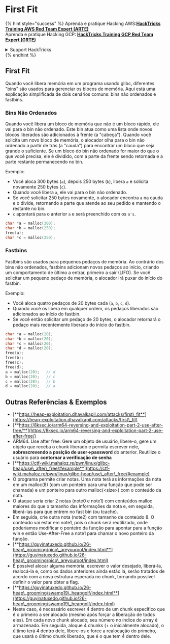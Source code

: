 # First Fit

{% hint style="success" %}
Aprenda e pratique Hacking AWS:<img src="/.gitbook/assets/arte.png" alt="" data-size="line">[**HackTricks Training AWS Red Team Expert (ARTE)**](https://training.hacktricks.xyz/courses/arte)<img src="/.gitbook/assets/arte.png" alt="" data-size="line">\
Aprenda e pratique Hacking GCP: <img src="/.gitbook/assets/grte.png" alt="" data-size="line">[**HackTricks Training GCP Red Team Expert (GRTE)**<img src="/.gitbook/assets/grte.png" alt="" data-size="line">](https://training.hacktricks.xyz/courses/grte)

<details>

<summary>Support HackTricks</summary>

* Confira os [**planos de assinatura**](https://github.com/sponsors/carlospolop)!
* **Junte-se ao** 💬 [**grupo do Discord**](https://discord.gg/hRep4RUj7f) ou ao [**grupo do telegram**](https://t.me/peass) ou **siga**-nos no **Twitter** 🐦 [**@hacktricks\_live**](https://twitter.com/hacktricks\_live)**.**
* **Compartilhe truques de hacking enviando PRs para os repositórios do** [**HackTricks**](https://github.com/carlospolop/hacktricks) e [**HackTricks Cloud**](https://github.com/carlospolop/hacktricks-cloud).

</details>
{% endhint %}

## **First Fit**

Quando você libera memória em um programa usando glibc, diferentes "bins" são usados para gerenciar os blocos de memória. Aqui está uma explicação simplificada de dois cenários comuns: bins não ordenados e fastbins.

### Bins Não Ordenados

Quando você libera um bloco de memória que não é um bloco rápido, ele vai para o bin não ordenado. Este bin atua como uma lista onde novos blocos liberados são adicionados à frente (a "cabeça"). Quando você solicita um novo bloco de memória, o alocador olha para o bin não ordenado a partir de trás (a "cauda") para encontrar um bloco que seja grande o suficiente. Se um bloco do bin não ordenado for maior do que o que você precisa, ele é dividido, com a parte da frente sendo retornada e a parte restante permanecendo no bin.

Exemplo:

* Você aloca 300 bytes (`a`), depois 250 bytes (`b`), libera `a` e solicita novamente 250 bytes (`c`).
* Quando você libera `a`, ele vai para o bin não ordenado.
* Se você solicitar 250 bytes novamente, o alocador encontra `a` na cauda e o divide, retornando a parte que atende ao seu pedido e mantendo o restante no bin.
* `c` apontará para o anterior `a` e será preenchido com os `a's`.
```c
char *a = malloc(300);
char *b = malloc(250);
free(a);
char *c = malloc(250);
```
### Fastbins

Fastbins são usados para pequenos pedaços de memória. Ao contrário dos bins não ordenados, fastbins adicionam novos pedaços ao início, criando um comportamento de último a entrar, primeiro a sair (LIFO). Se você solicitar um pequeno pedaço de memória, o alocador irá puxar do início do fastbin.

Exemplo:

* Você aloca quatro pedaços de 20 bytes cada (`a`, `b`, `c`, `d`).
* Quando você os libera em qualquer ordem, os pedaços liberados são adicionados ao início do fastbin.
* Se você então solicitar um pedaço de 20 bytes, o alocador retornará o pedaço mais recentemente liberado do início do fastbin.
```c
char *a = malloc(20);
char *b = malloc(20);
char *c = malloc(20);
char *d = malloc(20);
free(a);
free(b);
free(c);
free(d);
a = malloc(20);   // d
b = malloc(20);   // c
c = malloc(20);   // b
d = malloc(20);   // a
```
## Outras Referências & Exemplos

* [**https://heap-exploitation.dhavalkapil.com/attacks/first\_fit**](https://heap-exploitation.dhavalkapil.com/attacks/first\_fit)
* [**https://8ksec.io/arm64-reversing-and-exploitation-part-2-use-after-free/**](https://8ksec.io/arm64-reversing-and-exploitation-part-2-use-after-free/)
* ARM64. Use after free: Gere um objeto de usuário, libere-o, gere um objeto que receba o chunk liberado e permita escrever nele, **sobrescrevendo a posição de user->password** do anterior. Reutilize o usuário para **contornar a verificação de senha**
* [**https://ctf-wiki.mahaloz.re/pwn/linux/glibc-heap/use\_after\_free/#example**](https://ctf-wiki.mahaloz.re/pwn/linux/glibc-heap/use\_after\_free/#example)
* O programa permite criar notas. Uma nota terá as informações da nota em um malloc(8) (com um ponteiro para uma função que pode ser chamada) e um ponteiro para outro malloc(\<size>) com o conteúdo da nota.
* O ataque seria criar 2 notas (note0 e note1) com conteúdos malloc maiores do que o tamanho das informações da nota e, em seguida, liberá-las para que entrem no fast bin (ou tcache).
* Em seguida, crie outra nota (note2) com tamanho de conteúdo 8. O conteúdo vai estar em note1, pois o chunk será reutilizado, onde poderíamos modificar o ponteiro da função para apontar para a função win e então Use-After-Free a note1 para chamar o novo ponteiro da função.
* [**https://guyinatuxedo.github.io/26-heap\_grooming/pico\_areyouroot/index.html**](https://guyinatuxedo.github.io/26-heap\_grooming/pico\_areyouroot/index.html)
* É possível alocar alguma memória, escrever o valor desejado, liberá-la, realocá-la e, como os dados anteriores ainda estão lá, serão tratados de acordo com a nova estrutura esperada no chunk, tornando possível definir o valor para obter a flag.
* [**https://guyinatuxedo.github.io/26-heap\_grooming/swamp19\_heapgolf/index.html**](https://guyinatuxedo.github.io/26-heap\_grooming/swamp19\_heapgolf/index.html)
* Neste caso, é necessário escrever 4 dentro de um chunk específico que é o primeiro a ser alocado (mesmo após forçar a liberação de todos eles). Em cada novo chunk alocado, seu número no índice do array é armazenado. Em seguida, aloque 4 chunks (+ o inicialmente alocado), o último terá 4 dentro dele, libere-os e force a realocação do primeiro, que usará o último chunk liberado, que é o que tem 4 dentro dele.
